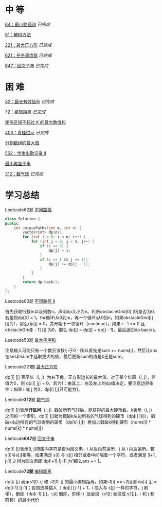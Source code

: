 # 中 等

[64：最小路径和](https://github.com/libracjj/AlgorithmQIUZHAO/blob/master/Week_04/Leetcode_64.cpp)          *已完成*          

[91：解码方法](https://leetcode-cn.com/problems/decode-ways)

[221：最大正方形](https://github.com/libracjj/AlgorithmQIUZHAO/blob/master/Week_04/Leetcode_221.cpp)          *已完成*          

[621：任务调度器](https://github.com/libracjj/AlgorithmQIUZHAO/blob/master/Week_04/Leetcode_621.cpp)          *已完成*          

[647：回文子串](https://github.com/libracjj/AlgorithmQIUZHAO/blob/master/Week_04/Leetcode_647.cpp)          *已完成*          

# 困 难

[32：最长有效括号](https://github.com/libracjj/AlgorithmQIUZHAO/blob/master/Week_04/Leetcode_32.cpp)          *已完成*          

[72：编辑距离](https://github.com/libracjj/AlgorithmQIUZHAO/blob/master/Week_04/Leetcode_72.cpp)          *已完成*          

[矩形区域不超过 K 的最大数值和](https://leetcode-cn.com/problems/max-sum-of-rectangle-no-larger-than-k/)

[403：青蛙过河](https://github.com/libracjj/AlgorithmQIUZHAO/blob/master/Week_04/Leetcode_403.cpp)          *已完成*          

[分割数组的最大值](https://leetcode-cn.com/problems/split-array-largest-sum)

[552：学生出勤记录 II ](https://leetcode-cn.com/problems/student-attendance-record-ii/)

[最小覆盖子串](https://leetcode-cn.com/problems/minimum-window-substring/)

[312：戳气球](https://github.com/libracjj/AlgorithmQIUZHAO/blob/master/Week_04/Leetcode_312.cpp)          *已完成*          

# 学习总结

Leetcode62题 [不同路径](https://leetcode-cn.com/problems/unique-paths/)

```C++
class Solution {
public:
    int uniquePaths(int m, int n) {
        vector<int> dp(n);
        for (int i = 0; i < m; i++) {
            for (int j = 0; j < n; j++) {
                if (i == 0) {
                    dp[j] = 1;
                }
                if (i >= 1 && j >= 1){
                    dp[j] += dp[j - 1];
                }
            }
        }
        return dp.back();
    }
};
```

Leetcode63题 [不同路径 II](https://leetcode-cn.com/problems/unique-paths-ii/)    

首先获取行数m以及列数n，声明dp大小为n。判断obstacleGrid[0] [0]是否为0，若是则dp[0] = 1。for循环i从0到m，再一个循环j从0到n，如果obstacleGrid[i] [j]为1，那么dp[j] = 0，并开始下一次循环（continue）。如果 i - 1 >= 0 且 obstacleGrid[i - 1] [j] 为0，那么 dp[j] = dp[j] + dp[j - 1]，最后返回dp.back()。

Leetcode53题 [最大子序和](https://leetcode-cn.com/problems/maximum-subarray/)

注意输入可能只有一个数且该数小于0！所以首先是sum += nums[i]，然后让ans在ans和sum中选取更大的值，最后更新sum的值是0还是sum。

Leetcode221题 [最大正方形](https://leetcode-cn.com/problems/maximal-square/)

dp[i] [j] 表示以（i, j）为右下角，正方形边长的最大值。对于某个位置（i, j），若值为0，则 dp[i] [j] = 0。若为1：由其上、左及左上的dp值决定。要注意边界条件：如果 i 或 j 为0，dp[i] [j]只可能为1。

Leetcode**312**题 [戳气球](https://leetcode-cn.com/problems/burst-balloons/)

dp[i] [j]表示**开区间**（i, j）戳破所有气球后，能获得的最大硬币数。k表示（i, j）之间的一个索引，dp[i] [j]就为戳破k左边所有的气球得到的硬币（dp[i] [k]）、戳破k右边所有的气球得到的硬币（dp[k] [j]）再加上戳破k得到硬币（nums[i] * nums[k] * nums[j]）

Leetcode**647**题 [回文子串](https://leetcode-cn.com/problems/palindromic-substrings/)

dp[i] [j]表示[i, j]范围内字符是否为回文串，i 从后向前遍历，j 从 i 向后遍历。若s[i]与s[j]相等，如果满足 s[i] 与 s[j] 相邻或者中间隔着一个字符、或者满足 [i+1, j-1] 之间为回文串即 dp[i+1] [j-1] 为1那么ans += 1。

Leetcode**72题** [编辑距离](https://leetcode-cn.com/problems/edit-distance/)

dp[i] [j] 表示s1[0..i] 和 s2[0..j] 的最小编辑距离，如果s1[i] == s2[j]则 dp[i] [j] = dp[i-1] [j-1]；否则选择插入（ dp[i] [j-1] + 1，i 插入与 s[j] 一样的字符，j 前移）、删除（dp[i-1] [j]，s[i]  删除，前移 i）及替换（s1[i] 替换成 s2[j]，i 和 j 都前移）的最小代价

